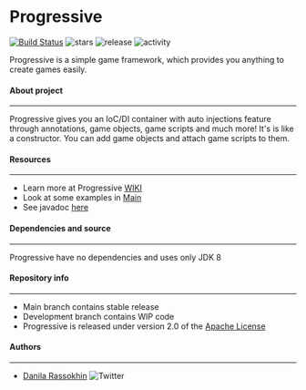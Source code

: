 # Progressive 
[![Build Status](https://app.travis-ci.com/CrissNamon/progressive.svg?branch=main)](https://app.travis-ci.com/CrissNamon/progressive)
![stars](https://img.shields.io/github/stars/crissnamon/progressive) ![release](https://img.shields.io/github/v/release/crissnamon/progressive?include_prereleases) ![activity](https://img.shields.io/github/commit-activity/m/crissnamon/progressive)
<p>Progressive is a simple game framework, which provides you anything to create games easily.</p>

#### About project
___
<p>
Progressive gives you an IoC/DI container with auto injections feature through annotations, game objects, game scripts and much more! It's is like a constructor. You can add game objects and attach game scripts to them.
</p> 

#### Resources
___
* Learn more at Progressive [WIKI](https://github.com/CrissNamon/progressive/wiki)
* Look at some examples in [Main](https://github.com/CrissNamon/progressive/blob/main/src/main/java/ru/danilarassokhin/main/Main.java)
* See javadoc [here](https://crissnamon.github.io/progressive/)

#### Dependencies and source 
___
<p>Progressive have no dependencies and uses only JDK 8</p>

#### Repository info
___
* Main branch contains stable release
* Development branch contains WIP code
* Progressive is released under version 2.0 of the [Apache License](https://www.apache.org/licenses/LICENSE-2.0)

#### Authors
___
* [Danila Rassokhin](https://gihub.com/crissnamon) ![Twitter](https://img.shields.io/twitter/follow/kpekepsalt?style=social)